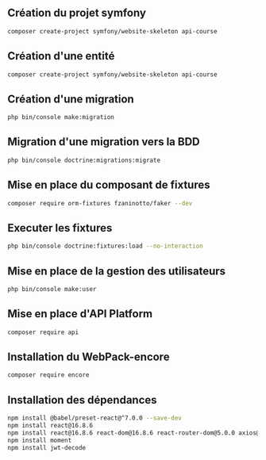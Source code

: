 ## Création du projet symfony

```bash
composer create-project symfony/website-skeleton api-course
```

## Création d'une entité

```bash
composer create-project symfony/website-skeleton api-course
```

## Création d'une migration

```bash
php bin/console make:migration
```

## Migration d'une migration vers la BDD
```bash
php bin/console doctrine:migrations:migrate
```


## Mise en place du composant de fixtures
```bash
composer require orm-fixtures fzaninotto/faker --dev
```

## Executer les fixtures
```bash
php bin/console doctrine:fixtures:load --no-interaction
```

## Mise en place de la gestion des utilisateurs

```bash
php bin/console make:user
```

## Mise en place d'API Platform

```bash
composer require api
```

## Installation du WebPack-encore

```bash
composer require encore
```

## Installation des dépendances

```bash
npm install @babel/preset-react@^7.0.0 --save-dev
npm install react@16.8.6
npm install react@16.8.6 react-dom@16.8.6 react-router-dom@5.0.0 axios@0.18.0
npm install moment
npm install jwt-decode
```